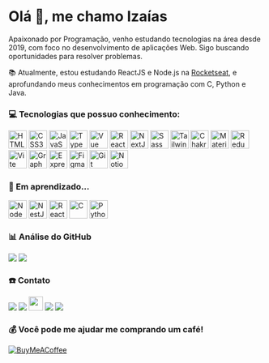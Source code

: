 # Olá 👋, me chamo Izaías

Apaixonado por Programação, venho estudando tecnologias na área desde 2019, com foco no desenvolvimento de aplicações Web. Sigo buscando oportunidades para resolver problemas.

📚 Atualmente, estou estudando ReactJS e Node.js na [Rocketseat](https://github.com/Rocketseat), e aprofundando meus conhecimentos em programação com C, Python e Java.

### 💻 Tecnologias que possuo conhecimento:

<p align="left">
<img src="https://raw.githubusercontent.com/danielcranney/readme-generator/main/public/icons/skills/html5-colored.svg" width="36" height="36" alt="HTML5" />
<img src="https://raw.githubusercontent.com/danielcranney/readme-generator/main/public/icons/skills/css3-colored.svg" width="36" height="36" alt="CSS3" />
<img src="https://raw.githubusercontent.com/danielcranney/readme-generator/main/public/icons/skills/javascript-colored.svg" width="36" height="36" alt="JavaScript" />
<img src="https://raw.githubusercontent.com/danielcranney/readme-generator/main/public/icons/skills/typescript-colored.svg" width="36" height="36" alt="TypeScript" />
<img src="https://raw.githubusercontent.com/danielcranney/readme-generator/main/public/icons/skills/vuejs-colored.svg" width="36" height="36" alt="Vue" />
<img src="https://raw.githubusercontent.com/danielcranney/readme-generator/main/public/icons/skills/react-colored.svg" width="36" height="36" alt="React" />
<img src="https://raw.githubusercontent.com/danielcranney/readme-generator/main/public/icons/skills/nextjs-colored.svg" width="36" height="36" alt="NextJs" />
<img src="https://raw.githubusercontent.com/danielcranney/readme-generator/main/public/icons/skills/sass-colored.svg" width="36" height="36" alt="Sass" />
<img src="https://raw.githubusercontent.com/danielcranney/readme-generator/main/public/icons/skills/tailwindcss-colored.svg" width="36" height="36" alt="TailwindCSS" />
<img src="https://raw.githubusercontent.com/danielcranney/readme-generator/main/public/icons/skills/chakra-colored.svg" width="36" height="36" alt="Chakra UI" />
<img src="https://raw.githubusercontent.com/danielcranney/readme-generator/main/public/icons/skills/materialui-colored.svg" width="36" height="36" alt="Material UI" />
<img src="https://raw.githubusercontent.com/danielcranney/readme-generator/main/public/icons/skills/redux-colored.svg" width="36" height="36" alt="Redux" />
<img src="https://raw.githubusercontent.com/danielcranney/readme-generator/main/public/icons/skills/vite-colored.svg" width="36" height="36" alt="Vite" />
<img src="https://raw.githubusercontent.com/danielcranney/readme-generator/main/public/icons/skills/graphql-colored.svg" width="36" height="36" alt="GraphQL" />
<img src="https://raw.githubusercontent.com/danielcranney/readme-generator/main/public/icons/skills/express-colored.svg" width="36" height="36" alt="Express" />
<img src="https://raw.githubusercontent.com/danielcranney/readme-generator/main/public/icons/skills/figma-colored.svg" width="36" height="36" alt="Figma" />
<img src="https://raw.githubusercontent.com/danielcranney/readme-generator/main/public/icons/skills/git-colored.svg" width="36" height="36" alt="Git" />
<img src="https://upload.wikimedia.org/wikipedia/commons/4/45/Notion_app_logo.png" width="36" height="36" alt="Notion" />
<p>

### 🚀 Em aprendizado...
  
<p align="left">
<img src="https://raw.githubusercontent.com/danielcranney/readme-generator/main/public/icons/skills/nodejs-colored.svg" width="36" height="36" alt="NodeJS" />
<img src="https://raw.githubusercontent.com/danielcranney/readme-generator/main/public/icons/skills/nestjs-colored.svg" width="36" height="36" alt="NestJS" />
<img src="https://vectorwiki.com/images/Skj0l__react-query-icon.svg" width="36" height="36" alt="React Query" />
<img src="https://raw.githubusercontent.com/danielcranney/readme-generator/main/public/icons/skills/c-colored.svg" width="36" height="36" alt="C" />
<img src="https://raw.githubusercontent.com/danielcranney/readme-generator/main/public/icons/skills/python-colored.svg" width="36" height="36" alt="Python" />
</p>

### 📊 Análise do GitHub

<p>
<img src="https://github-readme-stats.vercel.app/api?username=izaiasmorais&show_icons=true&theme=material-palenight&include_all_commits=true&count_private=true" />
<img src="https://github-readme-stats.vercel.app/api/top-langs/?username=izaiasmorais&layout=compact&langs_count=7&theme=material-palenight" />
</p>

### ☎️ Contato

<div>

<a href = "mailto:izaiaslima356@gmail.com"><img src="https://img.shields.io/badge/Gmail-D14836?style=for-the-badge&logo=gmail&logoColor=white" target="_blank"></a>
<a href="https://www.linkedin.com/in/iza%C3%ADas-lima/" target="_blank"><img src="https://img.shields.io/badge/-LinkedIn-%230077B5?style=for-the-badge&logo=linkedin&logoColor=white" target="_blank"></a>
<a href="https://twitter.com/Izaias_lima_"><img src="https://img.shields.io/badge/Twitter-%231DA1F2.svg?style=for-the-badge&logo=Twitter&logoColor=white" height="28px" target="_blank"></a> <a href="https://www.instagram.com/izaias_morais_/" target="_blank"><img src="https://img.shields.io/badge/-Instagram-%23E4405F?style=for-the-badge&logo=instagram&logoColor=white" target="_blank"></a> <a href="https://discord.com/users/734056109605650534" target="_blank"><img src="https://img.shields.io/badge/Discord-7289DA?style=for-the-badge&logo=discord&logoColor=white" target="_blank"></a>

</div>

### 💰 Você pode me ajudar me comprando um café!

[![BuyMeACoffee](https://img.shields.io/badge/Buy%20Me%20a%20Coffee-ffdd00?style=for-the-badge&logo=buy-me-a-coffee&logoColor=black)](https://www.buymeacoffee.com/izaiaslima)
